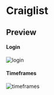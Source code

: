 # Craiglist

## Preview 

#### Login
![login](https://github.com/saads2018/Craiglist/assets/71264405/d222d973-631e-45ea-b1ed-85d381c89957)

#### Timeframes
![timeframes](https://github.com/saads2018/Craiglist/assets/71264405/5d153f6e-630e-4511-bed3-cc73ebb9d131)

